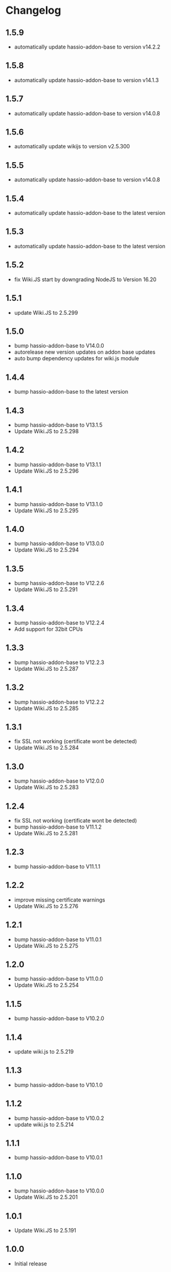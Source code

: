 # Changelog
## 1.5.9
 - automatically update hassio-addon-base to version v14.2.2


## 1.5.8
- automatically update hassio-addon-base to version v14.1.3


## 1.5.7
- automatically update hassio-addon-base to version v14.0.8


## 1.5.6
- automatically update wikijs to version v2.5.300


## 1.5.5
- automatically update hassio-addon-base to version v14.0.8


## 1.5.4
- automatically update hassio-addon-base to the latest version

## 1.5.3
- automatically update hassio-addon-base to the latest version

## 1.5.2
- fix Wiki.JS start by downgrading NodeJS to Version 16.20

## 1.5.1
- update Wiki.JS to 2.5.299

## 1.5.0
- bump hassio-addon-base to V14.0.0
- autorelease new version updates on addon base updates
- auto bump dependency updates for wiki.js module

## 1.4.4
- bump hassio-addon-base to the latest version

## 1.4.3
- bump hassio-addon-base to V13.1.5
- Update Wiki.JS to 2.5.298

## 1.4.2
- bump hassio-addon-base to V13.1.1
- Update Wiki.JS to 2.5.296

## 1.4.1
- bump hassio-addon-base to V13.1.0
- Update Wiki.JS to 2.5.295

## 1.4.0
- bump hassio-addon-base to V13.0.0
- Update Wiki.JS to 2.5.294

## 1.3.5
- bump hassio-addon-base to V12.2.6
- Update Wiki.JS to 2.5.291

## 1.3.4
- bump hassio-addon-base to V12.2.4
- Add support for 32bit CPUs

## 1.3.3
- bump hassio-addon-base to V12.2.3
- Update Wiki.JS to 2.5.287

## 1.3.2
- bump hassio-addon-base to V12.2.2
- Update Wiki.JS to 2.5.285

## 1.3.1
- fix SSL not working (certificate wont be detected)
- Update Wiki.JS to 2.5.284

## 1.3.0
- bump hassio-addon-base to V12.0.0
- Update Wiki.JS to 2.5.283

## 1.2.4
- fix SSL not working (certificate wont be detected)
- bump hassio-addon-base to V11.1.2
- Update Wiki.JS to 2.5.281

## 1.2.3
- bump hassio-addon-base to V11.1.1

## 1.2.2
- improve missing certificate warnings
- Update Wiki.JS to 2.5.276

## 1.2.1
- bump hassio-addon-base to V11.0.1
- Update Wiki.JS to 2.5.275

## 1.2.0
- bump hassio-addon-base to V11.0.0
- Update Wiki.JS to 2.5.254

## 1.1.5
- bump hassio-addon-base to V10.2.0

## 1.1.4
- update wiki.js to 2.5.219

## 1.1.3
- bump hassio-addon-base to V10.1.0

## 1.1.2
- bump hassio-addon-base to V10.0.2
- update wiki.js to 2.5.214

## 1.1.1
- bump hassio-addon-base to V10.0.1

## 1.1.0
- bump hassio-addon-base to V10.0.0
- Update Wiki.JS to 2.5.201

## 1.0.1
- Update Wiki.JS to 2.5.191

## 1.0.0
- Initial release
